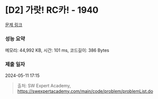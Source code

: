 # [D2] 가랏! RC카! - 1940 

[문제 링크](https://swexpertacademy.com/main/code/problem/problemDetail.do?contestProbId=AV5PjMgaALgDFAUq) 

### 성능 요약

메모리: 44,992 KB, 시간: 101 ms, 코드길이: 386 Bytes

### 제출 일자

2024-05-11 17:15



> 출처: SW Expert Academy, https://swexpertacademy.com/main/code/problem/problemList.do